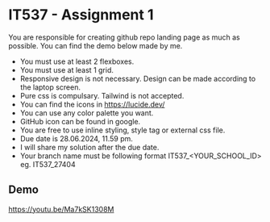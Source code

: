 
# IT537 - Assignment 1

You are responsible for creating github repo landing page as much as possible. You can find the demo below made by me.

- You must use at least 2 flexboxes.
- You must use at least 1 grid.
- Responsive design is not necessary. Design can be made according to the laptop screen.
- Pure css is compulsary. Tailwind is not accepted.
- You can find the icons in https://lucide.dev/
- You can use any color palette you want.
- GitHub icon can be found in google.
- You are free to use inline styling, style tag or external css file.
- Due date is 28.06.2024, 11.59 pm.
- I will share my solution after the due date.
- Your branch name must be following format IT537\_<YOUR_SCHOOL_ID> eg. IT537_27404

## Demo

https://youtu.be/Ma7kSK1308M

